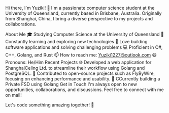 Hi there, I'm Yuziki! 👋
I'm a passionate computer science student at the University of Queensland, currently based in Brisbane, Australia. Originally from Shanghai, China, I bring a diverse perspective to my projects and collaborations.

About Me
🎓 Studying Computer Science at the University of Queensland
🌱 Constantly learning and exploring new technologies
🚀 Love building software applications and solving challenging problems
💻 Proficient in C#, C++, Golang, and Rust
📫 How to reach me: Yuziki1227@outlook.com
😄 Pronouns: He/Him
Recent Projects
🌐 Developed a web application for ShanghaiCeling Ltd. to streamline their workflow using Golang and PostgreSQL.
🔧 Contributed to open-source projects such as FlyByWire, focusing on enhancing performance and usability.
📝 CCurrently building a Private FSD using Golang
Get in Touch
I'm always open to new opportunities, collaborations, and discussions. Feel free to connect with me on mail!

Let's code something amazing together! 🚀
